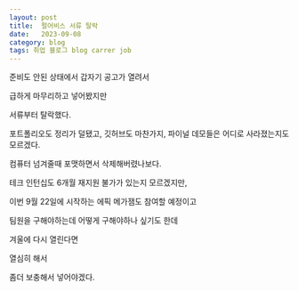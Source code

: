 ```yaml
---
layout: post
title:  펄어비스 서류 탈락
date:   2023-09-08
category: blog
tags: 취업 블로그 blog carrer job
---
```


준비도 안된 상태에서 갑자기 공고가 열려서

급하게 마무리하고 넣어봤지만

서류부터 탈락했다.

포트폴리오도 정리가 덜됐고, 깃허브도 마찬가지, 파이널 데모들은 어디로 사라졌는지도 모르겠다.

컴퓨터 넘겨줄때 포맷하면서 삭제해버렸나보다.

테크 인턴십도 6개월 재지원 불가가 있는지 모르겠지만,

이번 9월 22일에 시작하는 에픽 메가잼도 참여할 예정이고

팀원을 구해야하는데 어떻게 구해야하나 싶기도 한데

겨울에 다시 열린다면

열심히 해서 

좀더 보충해서 넣어야겠다.